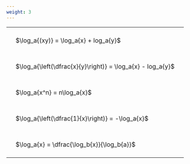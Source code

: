 ```yaml
---
weight: 3
---
```


<style type="text/css">
#T_9c2cd th.col_heading {
  text-align: left;
  font-size: 1em;
}
#T_9c2cd td {
  text-align: left;
  font-size: 1em;
  padding: 1.5em;
}
</style>
<table id="T_9c2cd">
  <thead>
  </thead>
  <tbody>
    <tr>
      <td id="T_9c2cd_row0_col0" class="data row0 col0" >$\log_a{(xy)} = \log_a{x} + log_a{y}$</td>
    </tr>
    <tr>
      <td id="T_9c2cd_row1_col0" class="data row1 col0" >$\log_a{\left(\dfrac{x}{y}\right)} = \log_a{x} - log_a{y}$</td>
    </tr>
    <tr>
      <td id="T_9c2cd_row2_col0" class="data row2 col0" >$\log_a{x^n} = n\log_a{x}$</td>
    </tr>
    <tr>
      <td id="T_9c2cd_row3_col0" class="data row3 col0" >$\log_a{\left(\dfrac{1}{x}\right)} = -\log_a{x}$</td>
    </tr>
    <tr>
      <td id="T_9c2cd_row4_col0" class="data row4 col0" >$\log_a{x} = \dfrac{\log_b{x}}{\log_b{a}}$</td>
    </tr>
  </tbody>
</table>

